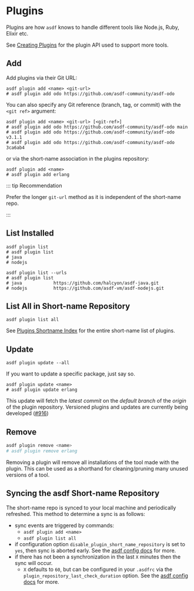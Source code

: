 # Plugins

Plugins are how `asdf` knows to handle different tools like Node.js, Ruby, Elixir etc.

See [Creating Plugins](/plugins/create.md) for the plugin API used to support more tools.

## Add

Add plugins via their Git URL:

```shell
asdf plugin add <name> <git-url>
# asdf plugin add odo https://github.com/asdf-community/asdf-odo
```

You can also specify any Git reference (branch, tag, or commit) with the `<git ref>` argument:

```shell
asdf plugin add <name> <git-url> [<git-ref>]
# asdf plugin add odo https://github.com/asdf-community/asdf-odo main
# asdf plugin add odo https://github.com/asdf-community/asdf-odo v3.1.1
# asdf plugin add odo https://github.com/asdf-community/asdf-odo 3ca6ab4
```

or via the short-name association in the plugins repository:

```shell
asdf plugin add <name>
# asdf plugin add erlang
```

::: tip Recommendation

Prefer the longer `git-url` method as it is independent of the short-name repo.

:::

## List Installed

```shell
asdf plugin list
# asdf plugin list
# java
# nodejs
```

```shell
asdf plugin list --urls
# asdf plugin list
# java            https://github.com/halcyon/asdf-java.git
# nodejs          https://github.com/asdf-vm/asdf-nodejs.git
```

## List All in Short-name Repository

```shell
asdf plugin list all
```

See [Plugins Shortname Index](https://github.com/asdf-vm/asdf-plugins) for the entire short-name list of plugins.

## Update

```shell
asdf plugin update --all
```

If you want to update a specific package, just say so.

```shell
asdf plugin update <name>
# asdf plugin update erlang
```

This update will fetch the _latest commit_ on the _default branch_ of the _origin_ of the plugin repository. Versioned plugins and updates are currently being developed ([#916](https://github.com/asdf-vm/asdf/pull/916))

## Remove

```bash
asdf plugin remove <name>
# asdf plugin remove erlang
```

Removing a plugin will remove all installations of the tool made with the plugin. This can be used as a shorthand for cleaning/pruning many unused versions of a tool.

## Syncing the asdf Short-name Repository

The short-name repo is synced to your local machine and periodically refreshed. This method to determine a sync is as follows:

- sync events are triggered by commands:
  - `asdf plugin add <name>`
  - `asdf plugin list all`
- if configuration option `disable_plugin_short_name_repository` is set to `yes`, then sync is aborted early. See the [asdf config docs](/manage/configuration.md) for more.
- if there has not been a synchronization in the last `X` minutes then the sync will occur.
  - `X` defaults to `60`, but can be configured in your `.asdfrc` via the `plugin_repository_last_check_duration` option. See the [asdf config docs](/manage/configuration.md) for more.
